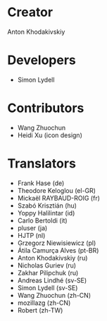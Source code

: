 # Creator
Anton Khodakivskiy

# Developers
- Simon Lydell

# Contributors
- Wang Zhuochun
- Heidi Xu (icon design)

# Translators
- Frank Hase (de)
- Theodore Keloglou (el-GR)
- Mickaël RAYBAUD-ROIG (fr)
- Szabó Krisztián (hu)
- Yoppy Halilintar (id)
- Carlo Bertoldi (it)
- pluser (ja)
- HJTP (nl)
- Grzegorz Niewisiewicz (pl)
- Átila Camurça Alves (pt-BR)
- Anton Khodakivskiy (ru)
- Nicholas Guriev (ru)
- Zakhar Pilipchuk (ru)
- Andreas Lindhé (sv-SE)
- Simon Lydell (sv-SE)
- Wang Zhuochun (zh-CN)
- mozillazg (zh-CN)
- Robert (zh-TW)
